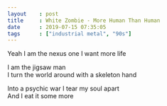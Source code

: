 ```yaml
---
layout    : post
title     : White Zombie - More Human Than Human
date      : 2019-07-15 07:35:05
tags      : ["industrial metal", "90s"]
---
```


Yeah I am the nexus one I want more life
<!--more-->

I am the jigsaw man\
I turn the world around with a skeleton hand

Into a psychic war I tear my soul apart\
And I eat it some more
